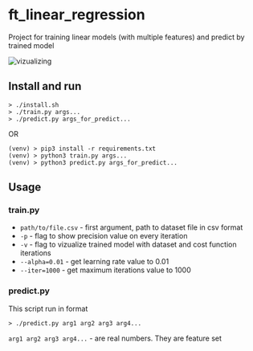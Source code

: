 # ft_linear_regression

Project for training linear models (with multiple features) and predict by trained model

![vizualizing](https://drive.google.com/uc?authuser=0&id=1uOPjDWVq4NDc_4pYvXE5OSlleY6S1LNx&export=download)

## Install and run

```
> ./install.sh
> ./train.py args...
> ./predict.py args_for_predict...
```
OR
```
(venv) > pip3 install -r requirements.txt
(venv) > python3 train.py args...
(venv) > python3 predict.py args_for_predict...
```

## Usage

### train.py

* `path/to/file.csv` - first argument, path to dataset file in csv format
* `-p` - flag to show precision value on every iteration
* `-v` - flag to vizualize trained model with dataset and cost function iterations
* `--alpha=0.01` - get learning rate value to 0.01
* `--iter=1000` - get maximum iterations value to 1000

### predict.py

This script run in format
```
> ./predict.py arg1 arg2 arg3 arg4...
```
`arg1 arg2 arg3 arg4...` - are real numbers. They are feature set
